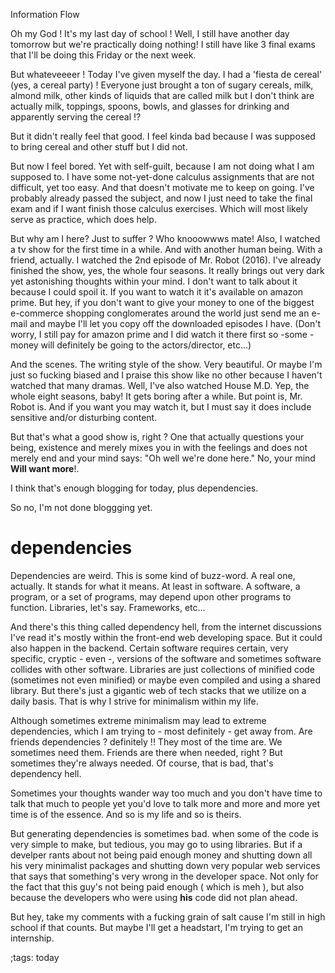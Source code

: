 Information Flow

Oh my God ! It's my last day of school ! Well, I still
have another day tomorrow but we're practically doing nothing!
I still have like 3 final exams that I'll be doing this Friday
or the next week.

But whateveeeer ! Today I've given myself the day.
I had a 'fiesta de cereal' (yes, a cereal party) ! 
Everyone just brought a ton of sugary cereals, milk, almond milk,
other kinds of liquids that are called milk but I don't think
are actually milk, toppings, spoons, bowls, and glasses for drinking
and apparently serving the cereal !? 

But it didn't really feel that good. I feel kinda bad because I 
was supposed to bring cereal and other stuff but I did not. 

But now I feel bored. Yet with self-guilt, because I am not doing
what I am supposed to. I have some not-yet-done calculus assignments
that are not difficult, yet too easy. And that doesn't motivate me 
to keep on going. I've probably already passed the subject, and now 
I just need to take the final exam and if I want finish those
calculus exercises. Which will most likely serve as practice, which
does help.

But why am I here? Just to suffer ? Who knooowwws mate! Also, I watched
a tv show for the first time in a while. And with another human
being. With a friend, actually. I watched the 2nd episode of 
Mr. Robot (2016).
I've already finished the show, yes, the whole four seasons. It really
brings out very dark yet astonishing thoughts within your mind. I
don't want to talk about it because I could spoil it. If you want 
to watch it it's available on amazon prime. But hey, if you don't 
want to give your money to one of the biggest e-commerce shopping
conglomerates around the world just send me an e-mail and maybe I'll
let you copy off the downloaded episodes I have. (Don't worry, I
still pay for amazon prime and I did watch it there first so -some -
money will definitely be going to the actors/director, etc...) 

And the scenes. The writing style of the show. Very beautiful. Or
maybe I'm just so fucking biased and I praise this show like 
no other because I haven't watched that many dramas. Well, I've also
watched House M.D. Yep, the whole eight seasons, baby! It gets boring
after a while. But point is, Mr. Robot is. And if you want you 
may watch it, but I must say it does include sensitive and/or
disturbing content.

But that's what a good show is, right ? One that actually questions 
your being, existence and merely mixes you in with the feelings
and does not merely end and your mind says: "Oh well we're done here."
No, your mind **Will want more**!.

I think that's enough blogging for today, plus dependencies.

So no, I'm not done bloggging yet.

# dependencies

Dependencies are weird. This is some kind of buzz-word. A real
one, actually. It stands for what it means. At least in software.
A software, a program, or a set of programs, may depend upon other
programs to function. Libraries, let's say. Frameworks, etc...

And there's this thing called dependency hell, from the internet
discussions I've read it's mostly within the front-end web developing
space. But it could also happen in the backend. Certain software
requires certain, very specific, cryptic - even -, 
versions of the software and sometimes software collides with other
software. Libraries are just collections of minified code (sometimes
not even minified) or maybe even compiled and using a shared library. 
But there's just a gigantic web of tech stacks that we utilize on a
daily basis. That is why I strive for minimalism within my life. 

Although sometimes extreme minimalism may lead to extreme dependencies,
which I am trying to - most definitely - get away from. Are friends
dependencies ? definitely !! They most of the time are. We sometimes
need them. Friends are there when needed, right ? But sometimes
they're always needed. Of course, that is bad, that's dependency hell.

Sometimes your thoughts wander way too much and you don't have time
to talk that much to people yet you'd love to talk more and more and
more yet time is of the essence. And so is my life and so is theirs.

But generating dependencies is sometimes bad. when some of the code
is very simple to make, but tedious, you may go to using libraries.
But if a develper rants about not being paid enough money and
shutting down all his very minimalist packages and shutting down
very popular web services that says that something's very wrong
in the developer space. Not only for the fact that this guy's not
being paid enough ( which is meh ), but also because the developers
who were using **his** code did not plan ahead.

But hey, take my comments with a fucking grain of salt cause I'm
still in high school if that counts. But maybe I'll get a headstart,
I'm trying to get an internship.


;tags: today
